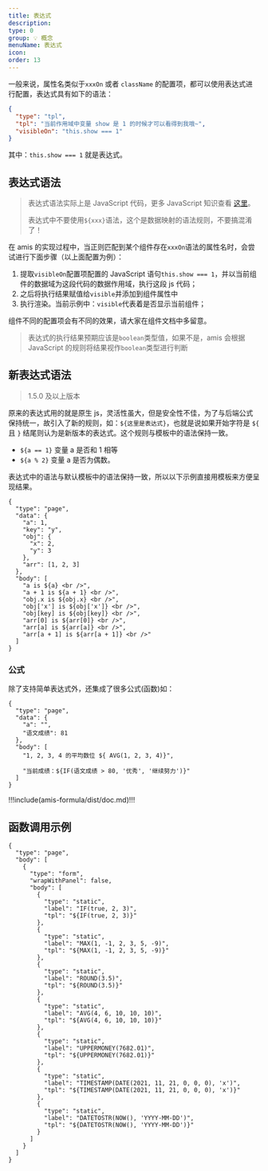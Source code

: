 ```yaml
---
title: 表达式
description:
type: 0
group: 💡 概念
menuName: 表达式
icon:
order: 13
---
```


一般来说，属性名类似于`xxxOn` 或者 `className` 的配置项，都可以使用表达式进行配置，表达式具有如下的语法：

```json
{
  "type": "tpl",
  "tpl": "当前作用域中变量 show 是 1 的时候才可以看得到我哦~",
  "visibleOn": "this.show === 1"
}
```

其中：`this.show === 1` 就是表达式。

## 表达式语法

> 表达式语法实际上是 JavaScript 代码，更多 JavaScript 知识查看 [这里](https://developer.mozilla.org/zh-CN/docs/Web/JavaScript)。
>
> 表达式中不要使用`${xxx}`语法，这个是数据映射的语法规则，不要搞混淆了！

在 amis 的实现过程中，当正则匹配到某个组件存在`xxxOn`语法的属性名时，会尝试进行下面步骤（以上面配置为例）：

1. 提取`visibleOn`配置项配置的 JavaScript 语句`this.show === 1`，并以当前组件的数据域为这段代码的数据作用域，执行这段 js 代码；
2. 之后将执行结果赋值给`visible`并添加到组件属性中
3. 执行渲染。当前示例中：`visible`代表着是否显示当前组件；

组件不同的配置项会有不同的效果，请大家在组件文档中多留意。

> 表达式的执行结果预期应该是`boolean`类型值，如果不是，amis 会根据 JavaScript 的规则将结果视作`boolean`类型进行判断

## 新表达式语法

> 1.5.0 及以上版本

原来的表达式用的就是原生 js，灵活性虽大，但是安全性不佳，为了与后端公式保持统一，故引入了新的规则，如：`${这里是表达式}`，也就是说如果开始字符是 `${` 且 `}` 结尾则认为是新版本的表达式。这个规则与模板中的语法保持一致。

- `${a == 1}` 变量 a 是否和 1 相等
- `${a % 2}` 变量 a 是否为偶数。

表达式中的语法与默认模板中的语法保持一致，所以以下示例直接用模板来方便呈现结果。

```schema
{
  "type": "page",
  "data": {
    "a": 1,
    "key": "y",
    "obj": {
      "x": 2,
      "y": 3
    },
    "arr": [1, 2, 3]
  },
  "body": [
    "a is ${a} <br />",
    "a + 1 is ${a + 1} <br />",
    "obj.x is ${obj.x} <br />",
    "obj['x'] is ${obj['x']} <br />",
    "obj[key] is ${obj[key]} <br />",
    "arr[0] is ${arr[0]} <br />",
    "arr[a] is ${arr[a]} <br />",
    "arr[a + 1] is ${arr[a + 1]} <br />"
  ]
}
```

### 公式

除了支持简单表达式外，还集成了很多公式(函数)如：

```schema
{
  "type": "page",
  "data": {
    "a": "",
    "语文成绩": 81
  },
  "body": [
    "1, 2, 3, 4 的平均数位 ${ AVG(1, 2, 3, 4)}",

    "当前成绩：${IF(语文成绩 > 80, '优秀', '继续努力')}"
  ]
}
```

!!!include(amis-formula/dist/doc.md)!!!

## 函数调用示例

```schema
{
  "type": "page",
  "body": [
    {
      "type": "form",
      "wrapWithPanel": false,
      "body": [
        {
          "type": "static",
          "label": "IF(true, 2, 3)",
          "tpl": "${IF(true, 2, 3)}"
        },
        {
          "type": "static",
          "label": "MAX(1, -1, 2, 3, 5, -9)",
          "tpl": "${MAX(1, -1, 2, 3, 5, -9)}"
        },
        {
          "type": "static",
          "label": "ROUND(3.5)",
          "tpl": "${ROUND(3.5)}"
        },
        {
          "type": "static",
          "label": "AVG(4, 6, 10, 10, 10)",
          "tpl": "${AVG(4, 6, 10, 10, 10)}"
        },
        {
          "type": "static",
          "label": "UPPERMONEY(7682.01)",
          "tpl": "${UPPERMONEY(7682.01)}"
        },
        {
          "type": "static",
          "label": "TIMESTAMP(DATE(2021, 11, 21, 0, 0, 0), 'x')",
          "tpl": "${TIMESTAMP(DATE(2021, 11, 21, 0, 0, 0), 'x')}"
        },
        {
          "type": "static",
          "label": "DATETOSTR(NOW(), 'YYYY-MM-DD')",
          "tpl": "${DATETOSTR(NOW(), 'YYYY-MM-DD')}"
        }
      ]
    }
  ]
}
```
